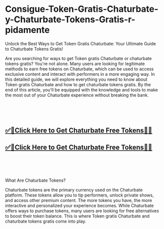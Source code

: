 # Consigue-Token-Gratis-Chaturbate-y-Chaturbate-Tokens-Gratis-r-pidamente



Unlock the Best Ways to Get Token Gratis Chaturbate: Your Ultimate Guide to Chaturbate Tokens Gratis!

Are you searching for ways to get Token gratis Chaturbate or chaturbate tokens gratis? You're not alone. Many users are looking for legitimate methods to earn free tokens on Chaturbate, which can be used to access exclusive content and interact with performers in a more engaging way. In this detailed guide, we will explore everything you need to know about Token gratis Chaturbate and how to get chaturbate tokens gratis. By the end of this article, you'll be equipped with the knowledge and tools to make the most out of your Chaturbate experience without breaking the bank.

<br><br><br>
<b><h2><a href="https://searchoptima.org/free-chaturbate-tokens/">✅🎯Click Here to Get Chaturbate Free Tokens🎯✅</a>

</h2></b>

<b><h2><a href="https://searchoptima.org/free-chaturbate-tokens/">✅🎯Click Here to Get Chaturbate Free Tokens🎯✅</a>

</h2></b> <br><br><br>


What Are Chaturbate Tokens?

Chaturbate tokens are the primary currency used on the Chaturbate platform. These tokens allow you to tip performers, unlock private shows, and access other premium content. The more tokens you have, the more interactive and personalized your experience becomes. While Chaturbate offers ways to purchase tokens, many users are looking for free alternatives to boost their token balance. This is where Token gratis Chaturbate and chaturbate tokens gratis come into play.

